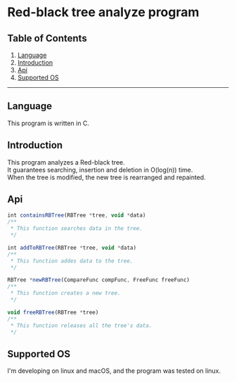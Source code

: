 <h1> Red-black tree analyze program</h1>

## Table of Contents

1. [Language](#Language)
2. [Introduction](#introduction)
3. [Api](#Api)
4. [Supported OS](#supported-os)

---

## Language

This program is written in C.
<br>

## Introduction

This program analyzes a Red-black tree.<br>
It guarantees searching, insertion and deletion in O(log(n)) time.<br>
When the tree is modified, the new tree is rearranged and repainted.
<br>


## Api

```typescript
int containsRBTree(RBTree *tree, void *data)
/**
 * This function searches data in the tree.
 */

int addToRBTree(RBTree *tree, void *data)
/**
 * This function addes data to the tree.
 */

RBTree *newRBTree(CompareFunc compFunc, FreeFunc freeFunc)
/**
 * This function creates a new tree.
 */

void freeRBTree(RBTree *tree)
/**
 * This function releases all the tree's data.
 */

```

## Supported OS

I'm developing on linux and macOS, and the program was tested on linux.
    

